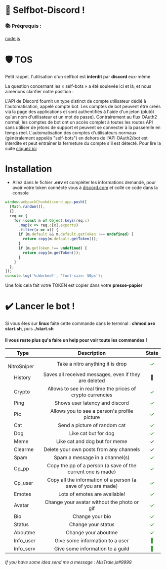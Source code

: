 # 👑 Selfbot-Discord !

### 📚 Préqrequis :

[node.js](https://www.digitalocean.com/community/tutorials/how-to-install-node-js-on-ubuntu-20-04-fr)

# 🛡️ TOS
Petit rappel, l'utilisation d'un selfbot est **interdit** par __discord__ eux-même.

La question concernant les « self-bots » a été soulevée ici et là, et nous aimerions clarifier notre position :

L'API de Discord fournit un type distinct de compte utilisateur dédié à l'automatisation, appelé compte bot. Les comptes de bot peuvent être créés via la page des applications et sont authentifiés à l'aide d'un jeton (plutôt qu'un nom d'utilisateur et un mot de passe). Contrairement au flux OAuth2 normal, les comptes de bot ont un accès complet à toutes les routes API sans utiliser de jetons de support et peuvent se connecter à la passerelle en temps réel. L'automatisation des comptes d'utilisateurs normaux (généralement appelés "self-bots") en dehors de l'API OAuth2/bot est interdite et peut entraîner la fermeture du compte s'il est détecté.
Pour lire la suite [cliquez ici](https://support.discord.com/hc/en-us/articles/115002192352-Automated-user-accounts-self-bots-)

# Installation

- Allez dans le fichier **.env** et compléter les informations demandé, pour avoir votre token connécté vous à [discord.com](https://discord.com/) et collé ce code dans la console

```js
window.webpackChunkdiscord_app.push([
  [Math.random()],
  {},
  req => {
    for (const m of Object.keys(req.c)
      .map(x => req.c[x].exports)
      .filter(x => x)) {
      if (m.default && m.default.getToken !== undefined) {
        return copy(m.default.getToken());
      }
      if (m.getToken !== undefined) {
        return copy(m.getToken());
      }
    }
  },
]);
console.log('%cWorked!', 'font-size: 50px');
```

Une fois cela fait votre TOKEN est copier dans votre __presse-papier__

# ✔️ Lancer le bot !

Si vous êtes sur **linux** faite cette commande dans le terminal : **chmod a+x start.sh**, puis **./start.sh**

#### Il vous reste plus qu'a faire un help pour voir toute les commandes !

| Type                                                                                     |                                  Description                                   |                            State                            |
|------------------------------------------------------------------------------------------|:------------------------------------------------------------------------------:|:-----------------------------------------------------------:|
| <img src="assets/comic.png" width="16" vertical-align="middle"/> NitroSniper               |           Take a nitro anything it is drop                           |    <font style="color: green; font-size: 16px;">✓</font>    |
| <img src="assets/comic.png" width="16" vertical-align="middle"/> History               |                Saves all received messages, even if they are deleted                           |   <font style="font-size: 16px;">🔨</font>    |
| <img src="assets/nice.png" width="16" vertical-align="middle"/> Crypto               |                  Allows to see in real time the prices of crypto currencies                  |    <font style="color: green; font-size: 16px;">✓</font>    |
| <img src="assets/good.png" width="16" vertical-align="middle"/> Ping               |                       Shows user latency and discord                       |    <font style="color: green; font-size: 16px;">✓</font>    |
| <img src="assets/good.png" width="16" vertical-align="middle"/> Pic               |                      Allows you to see a person's profile picture                       |    <font style="color: green; font-size: 16px;">✓</font>    |
| <img src="assets/good.png" width="16" vertical-align="middle"/> Cat               |                  Send a picture of random cat                  |    <font style="color: green; font-size: 16px;">✓</font>    |
| <img src="assets/good.png" width="16" vertical-align="middle"/> Dog               |                   Like cat but for dog                         |    <font style="color: green; font-size: 16px;">✓</font>    |
| <img src="assets/good.png" width="16" vertical-align="middle"/> Meme               |                         Like cat and dog but for meme                          |   <font style="font-size: 16px;">✓</font>    |
| <img src="assets/comic.png" width="16" vertical-align="middle"/> Clearme               |                     Delete your own posts from any channels                      |   <font style="font-size: 16px;">✓</font>    |
| <img src="assets/comic.png" width="16" vertical-align="middle"/> Spam               |                     Spam a message in a channel(s)                         |    <font style="color: green; font-size: 16px;">✓</font>    |
| <img src="assets/comic.png" width="16" vertical-align="middle"/> Cp_pp               |               Copy the pp of a person (a save of the current one is made)                |    <font style="color: green; font-size: 16px;">✓</font>    |
| <img src="assets/comic.png" width="16" vertical-align="middle"/> Cp_user               |            Copy all the information of a person (a save of you are made)             |    <font style="color: green; font-size: 16px;">✓</font>    |
| <img src="assets/nice.png" width="16" vertical-align="middle"/> Emotes               |               Lots of emotes are available!                   |    <font style="color: green; font-size: 16px;">✓</font>    |
| <img src="assets/good.png" width="16" vertical-align="middle"/> Avatar               |                     Change your avatar without the photo or gif                     |    <font style="color: green; font-size: 16px;">✓</font>    |
| <img src="assets/comic.png" width="16" vertical-align="middle"/> Bio               |                         Change your bio                         |    <font style="color: green; font-size: 16px;">✓</font>    |
| <img src="assets/nice.png" width="16" vertical-align="middle"/> Status               |                    Change your status                    |  <font style="color: green; font-size: 16px;">✓</font>    |
| <img src="assets/comic.png" width="16" vertical-align="middle"/> Aboutme               |                Change your aboutme                |   <font style="color: green; font-size: 16px;">✓</font>    |
| <img src="assets/good.png" width="16" vertical-align="middle"/> Info_user               |         Give some information to a user         |  <font style="color: green; font-size: 16px;">🔨</font>    |
| <img src="assets/nice.png" width="16" vertical-align="middle"/> Info_serv               |                           Give some information to a guild                           |   <font style="color: green; font-size: 16px;">🔨</font>    |

###### If you have some idea send me a message : MisTrale.js#9999
